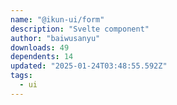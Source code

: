 ```yaml
---
name: "@ikun-ui/form"
description: "Svelte component"
author: "baiwusanyu"
downloads: 49
dependents: 14
updated: "2025-01-24T03:48:55.592Z"
tags: 
  - ui
---
```

